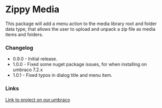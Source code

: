 # Zippy Media
This package will add a menu action to the media library root and folder data type, that allows the user to upload and unpack a zip file as media items and folders.

### Changelog
 * 0.9.0 - Initial release.
 * 1.0.0 - Fixed some nuget package issues, for when installing on umbraco 7.2.x 
 * 1.0.1 - Fixed typos in dialog title and menu item.

### Links
[Link to project on our.umbraco](https://our.umbraco.org/projects/backoffice-extensions/zippy-media-import/)



 

 
